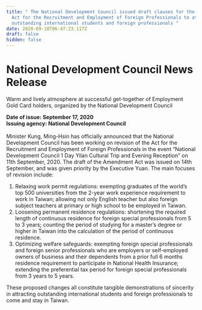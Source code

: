 ```yaml
---
title: " The National Development Council issued draft clauses for the Amendment
  Act for the Recruitment and Employment of Foreign Professionals to attract
  outstanding international students and foreign professionals "
date: 2020-09-18T06:47:23.117Z
draft: false
hidden: false
---
```

# **National Development Council News Release**

Warm and lively atmosphere at successful get-together of Employment Gold Card holders, organized by the National Development Council

**Date of issue: September 17, 2020\
Issuing agency: National Development Council**\
\
Minister Kung, Ming-Hsin has officially announced that the National Development Council has been working on revision of the Act for the Recruitment and Employment of Foreign Professionals in the event “National Development Council 1 Day Yilan Cultural Trip and Evening Reception” on 11th September, 2020. The draft of the Amendment Act was issued on 14th September, and was given priority by the Executive Yuan. The main focuses of revision include:

1. Relaxing work permit regulations: exempting graduates of the world’s top 500 universities from the 2-year work experience requirement to work in Taiwan; allowing not only English teacher but also foreign subject teachers at primary or high school to be employed in Taiwan.
2. Loosening permanent residence regulations: shortening the required length of continuous residence for foreign special professionals from 5 to 3 years; counting the period of studying for a master’s degree or higher in Taiwan into the calculation of the period of continuous residence.
3. Optimizing welfare safeguards: exempting foreign special professionals and foreign senior professionals who are employers or self-employed owners of business and their dependents from a prior full 6 months residence requirement to participate in National Health Insurance; extending the preferential tax period for foreign special professionals from 3 years to 5 years.         

These proposed changes all constitute tangible demonstrations of sincerity in attracting outstanding international students and foreign professionals to come and stay in Taiwan.